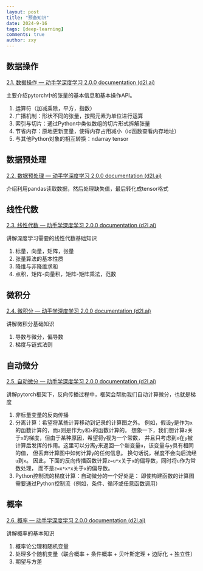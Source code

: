 ```yaml
---
layout: post
title: "预备知识"
date: 2024-9-16
tags: [deep-learning]
comments: true
author: zxy
---
```


## 数据操作

[2.1. 数据操作 — 动手学深度学习 2.0.0 documentation (d2l.ai)](https://zh-v2.d2l.ai/chapter_preliminaries/ndarray.html#)

主要介绍pytorch中的张量的基本信息和基本操作API。

1. 运算符（加减乘除，平方，指数）
2. 广播机制：形状不同的张量，按照元素为单位进行运算
3. 索引与切片：通过Python中类似数组的切片形式拆解张量
4. 节省内存：原地更新变量，使得内存占用减小（id函数查看内存地址）
5. 与其他Python对象的相互转换：ndarray  tensor

## 数据预处理

[2.2. 数据预处理 — 动手学深度学习 2.0.0 documentation (d2l.ai)](https://zh-v2.d2l.ai/chapter_preliminaries/pandas.html)

介绍利用pandas读取数据，然后处理缺失值，最后转化成tensor格式

## 线性代数

[2.3. 线性代数 — 动手学深度学习 2.0.0 documentation (d2l.ai)](https://zh-v2.d2l.ai/chapter_preliminaries/linear-algebra.html)

讲解深度学习需要的线性代数基础知识

1. 标量，向量，矩阵，张量
2. 张量算法的基本性质
3. 降维与非降维求和
4. 点积，矩阵-向量积，矩阵-矩阵乘法，范数

## 微积分

[2.4. 微积分 — 动手学深度学习 2.0.0 documentation (d2l.ai)](https://zh-v2.d2l.ai/chapter_preliminaries/calculus.html)

讲解微积分基础知识

1. 导数与微分，偏导数
2. 梯度与链式法则

## 自动微分

[2.5. 自动微分 — 动手学深度学习 2.0.0 documentation (d2l.ai)](https://zh-v2.d2l.ai/chapter_preliminaries/autograd.html#)

讲解pytorch框架下，反向传播过程中，框架会帮助我们自动计算微分，也就是梯度

1. 非标量变量的反向传播
2. 分离计算：希望将某些计算移动到记录的计算图之外。 例如，假设`y`是作为`x`的函数计算的，而`z`则是作为`y`和`x`的函数计算的。 想象一下，我们想计算`z`关于`x`的梯度，但由于某种原因，希望将`y`视为一个常数， 并且只考虑到`x`在`y`被计算后发挥的作用。这里可以分离`y`来返回一个新变量`u`，该变量与`y`具有相同的值， 但丢弃计算图中如何计算`y`的任何信息。 换句话说，梯度不会向后流经`u`到`x`。 因此，下面的反向传播函数计算`z=u*x`关于`x`的偏导数，同时将`u`作为常数处理， 而不是`z=x*x*x`关于`x`的偏导数。
3. Python控制流的梯度计算：自动微分的一个好处是： 即使构建函数的计算图需要通过Python控制流（例如，条件、循环或任意函数调用）

## 概率

[2.6. 概率 — 动手学深度学习 2.0.0 documentation (d2l.ai)](https://zh-v2.d2l.ai/chapter_preliminaries/probability.html)

讲解概率的基本知识

1. 概率论公理和随机变量
2. 处理多个随机变量（联合概率 + 条件概率 + 贝叶斯定理 + 边际化 + 独立性）
3. 期望与方差
